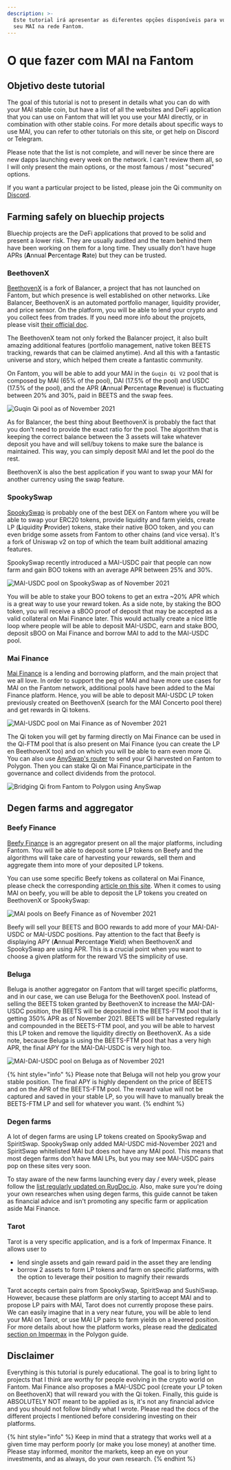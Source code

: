 ```yaml
---
description: >-
  Este tutorial irá apresentar as diferentes opçōes disponíveis para você usar o
  seu MAI na rede Fantom.
---
```


# O que fazer com MAI na Fantom

## Objetivo deste tutorial

The goal of this tutorial is not to present in details what you can do with your MAI stable coin, but have a list of all the websites and DeFi application that you can use on Fantom that will let you use your MAI directly, or in combination with other stable coins. For more details about specific ways to use MAI, you can refer to other tutorials on this site, or get help on Discord or Telegram.

Please note that the list is not complete, and will never be since there are new dapps launching every week on the network. I can't review them all, so I will only present the main options, or the most famous / most "secured" options.

If you want a particular project to be listed, please join the Qi community on [Discord](https://discord.gg/mQq55j65xJ).

## Farming safely on bluechip projects

Bluechip projects are the DeFi applications that proved to be solid and present a lower risk. They are usually audited and the team behind them have been working on them for a long time. They usually don't have huge APRs (**A**nnual **P**ercentage **R**ate) but they can be trusted.

### BeethovenX

[BeethovenX](https://app.beets.fi/#/) is a fork of Balancer, a project that has not launched on Fantom, but which presence is well established on other networks. Like Balancer, BeethovenX is an automated portfolio manager, liquidity provider, and price sensor. On the platform, you will be able to lend your crypto and you collect fees from trades. If you need more info about the projcets, please visit [their official doc](https://docs.beethovenx.io).

The BeethovenX team not only forked the Balancer project, it also built amazing additional features (portfolio management, native token BEETS tracking, rewards that can be claimed anytime). And all this with a fantastic universe and story, which helped them create a fantastic community.

On Fantom, you will be able to add your MAI in the `Guqin Qi V2` pool that is composed by MAI (65% of the pool), DAI (17.5% of the pool) and USDC (17.5% of the pool), and the APR (**A**nnual **P**ercentage **R**evenue) is fluctuating between 20% and 30%, paid in BEETS and the swap fees.

![Guqin Qi pool as of November 2021](../../.gitbook/assets/MAI-on-FTM.png)

As for Balancer, the best thing about BeethovenX is probably the fact that you don't need to provide the exact ratio for the pool. The algorithm that is keeping the correct balance between the 3 assets will take whatever deposit you have and will sell/buy tokens to make sure the balance is maintained. This way, you can simply deposit MAI and let the pool do the rest.

BeethovenX is also the best application if you want to swap your MAI for another currency using the swap feature.

### SpookySwap

[SpookySwap](https://spookyswap.finance) is probably one of the best DEX on Fantom where you will be able to swap your ERC20 tokens, provide liquidity and farm yields, create LP (**L**iquidity **P**rovider) tokens, stake their native BOO token, and you can even bridge some assets from Fantom to other chains (and vice versa). It's a fork of Uniswap v2 on top of which the team built additional amazing features.

SpookySwap recently introduced a MAI-USDC pair that people can now farm and gain BOO tokens with an average APR between 25% and 30%.

![MAI-USDC pool on SpookySwap as of November 2021](../../.gitbook/assets/MAI-on-FTM-SpookySwap.png)

You will be able to stake your BOO tokens to get an extra \~20% APR which is a great way to use your reward token. As a side note, by staking the BOO token, you will receive a sBOO proof of deposit that may be accepted as a valid collateral on Mai Finance later. This would actually create a nice little loop where people will be able to deposit MAI-USDC, earn and stake BOO, deposit sBOO on Mai Finance and borrow MAI to add to the MAI-USDC pool.

### Mai Finance

[Mai Finance](https://app.mai.finance/farm) is a lending and borrowing platform, and the main project that we all love. In order to support the peg of MAI and have more use cases for MAI on the Fantom network, additional pools have been added to the Mai Finance platform. Hence, you will be able to deposit MAI-USDC LP token previously created on BeethovenX (search for the MAI Concerto pool there) and get rewards in Qi tokens.

![MAI-USDC pool on Mai Finance as of November 2021](../../.gitbook/assets/MAI-on-FTM-Mai-Finance.png)

The Qi token you will get by farming directly on Mai Finance can be used in the Qi-FTM pool that is also present on Mai Finance (you can create the LP en BeethovenX too) and on which you will be able to earn even more Qi. You can also use [AnySwap's router](https://anyswap.exchange/#/router) to send your Qi harvested on Fantom to Polygon. Then you can stake Qi on Mai Finance,participate in the governance and collect dividends from the protocol.

![Bridging Qi from Fantom to Polygon using AnySwap](../../.gitbook/assets/MAI-on-FTM-Qi-Bridge.png)

## Degen farms and aggregator

### Beefy Finance

[Beefy Finance](https://app.beefy.finance/#/fantom) is an aggregator present on all the major platforms, including Fantom. You will be able to deposit some LP tokens on Beefy and the algorithms will take care of harvesting your rewards, sell them and aggregate them into more of your deposited LP tokens.

You can use some specific Beefy tokens as collateral on Mai Finance, please check the corresponding [article on this site](leverage-your-crypto-on-fantom.md#Leverage-your-mooScreamTokens-on-Mai-Finance). When it comes to using MAI on beefy, you will be able to deposit the LP tokens you created on BeethovenX or SpookySwap:

![MAI pools on Beefy Finance as of November 2021](../../.gitbook/assets/MAI-on-FTM-Beefy.png)

Beefy will sell your BEETS and BOO rewards to add more of your MAI-DAI-USDC or MAI-USDC positions. Pay attention to the fact that Beefy is displaying APY (**A**nnual **P**ercentage **Y**ield) when BeethovenX and SpookySwap are using APR. This is a crucial point when you want to choose a given platform for the reward VS the simplicity of use.

### Beluga

Beluga is another aggregator on Fantom that will target specific platforms, and in our case, we can use Beluga for the BeethovenX pool. Instead of selling the BEETS token granted by BeethovenX to increase the MAI-DAI-USDC position, the BEETS will be deposited in the BEETS-FTM pool that is getting 350% APR as of November 2021. BEETS will be harvested regularly and compounded in the BEETS-FTM pool, and you will be able to harvest this LP token and remove the liquidity directly on BeethovenX. As a side note, because Beluga is using the BEETS-FTM pool that has a very high APR, the final APY for the MAI-DAI-USDC is very high too.

![MAI-DAI-USDC pool on Beluga as of November 2021](../../.gitbook/assets/MAI-on-FTM-Beluga.png)

{% hint style="info" %}
Please note that Beluga will not help you grow your stable position. The final APY is highly dependent on the price of BEETS and on the APR of the BEETS-FTM pool. The reward value will not be captured and saved in your stable LP, so you will have to manually break the BEETS-FTM LP and sell for whatever you want.
{% endhint %}

### Degen farms

A lot of degen farms are using LP tokens created on SpookySwap and SpiritSwap. SpookySwap only added MAI-USDC mid-November 2021 and SpiritSwap whitelisted MAI but does not have any MAI pool. This means that most degen farms don't have MAI LPs, but you may see MAI-USDC pairs pop on these sites very soon.

To stay aware of the new farms launching every day / every week, please follow the [list regularly updated on RugDoc.io](https://rugdoc.io/chain/fantom/). Also, make sure you're doing your own researches when using degen farms, this guide cannot be taken as financial advice and isn't promoting any specific farm or application aside Mai Finance.

### Tarot

Tarot is a very specific application, and is a fork of Impermax Finance. It allows user to

* lend single assets and gain reward paid in the asset they are lending
* borrow 2 assets to form LP tokens and farm on specific platforms, with the option to leverage their position to magnify their rewards

Tarot accepts certain pairs from SpookySwap, SpiritSwap and SushiSwap. However, because these platform are only starting to accept MAI and to propose LP pairs with MAI, Tarot does not currently propose these pairs. We can easily imagine that in a very near future, you will be able to lend your MAI on Tarot, or use MAI LP pairs to farm yields on a levered position. For more details about how the platform works, please read the [dedicated section on Impermax](../../polygon-tutorials/what-to-do-with-mai-on-polygon.md#Impermax) in the Polygon guide.

## Disclaimer

Everything is this tutorial is purely educational. The goal is to bring light to projects that I think are worthy for people evolving in the crypto world on Fantom. Mai Finance also proposes a MAI-USDC pool (create your LP token on BeethovenX) that will reward you with the Qi token. Finally, this guide is ABSOLUTELY NOT meant to be applied as is, it's not any financial advice and you should not follow blindly what I wrote. Please read the docs of the different projects I mentioned before considering investing on their platforms.

{% hint style="info" %}
Keep in mind that a strategy that works well at a given time may perform poorly (or make you lose money) at another time. Please stay informed, monitor the markets, keep an eye on your investments, and as always, do your own research.
{% endhint %}
